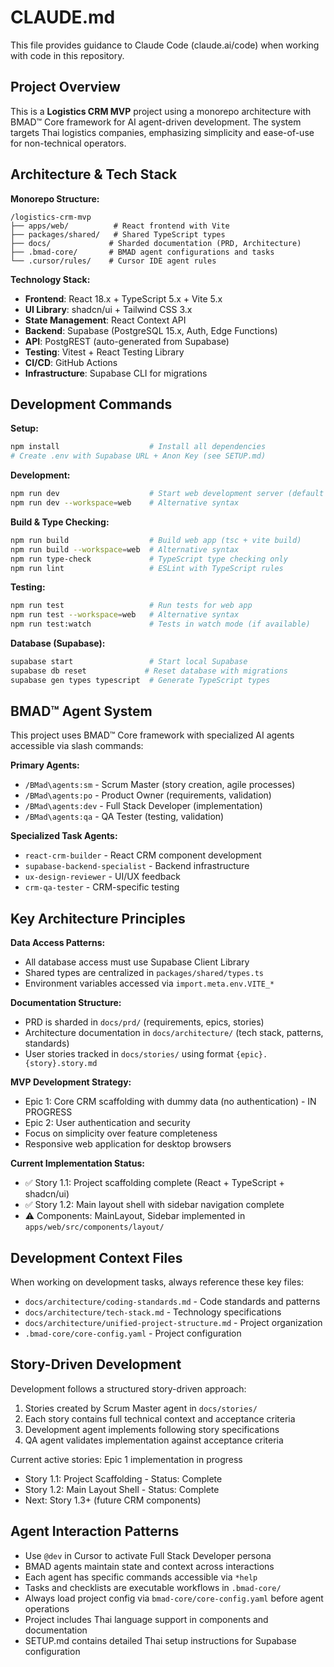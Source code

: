 # CLAUDE.md

This file provides guidance to Claude Code (claude.ai/code) when working with code in this repository.

## Project Overview

This is a **Logistics CRM MVP** project using a monorepo architecture with BMAD™ Core framework for AI agent-driven development. The system targets Thai logistics companies, emphasizing simplicity and ease-of-use for non-technical operators.

## Architecture & Tech Stack

**Monorepo Structure:**
```
/logistics-crm-mvp
├── apps/web/          # React frontend with Vite
├── packages/shared/   # Shared TypeScript types
├── docs/             # Sharded documentation (PRD, Architecture)
├── .bmad-core/       # BMAD agent configurations and tasks
└── .cursor/rules/    # Cursor IDE agent rules
```

**Technology Stack:**
- **Frontend**: React 18.x + TypeScript 5.x + Vite 5.x
- **UI Library**: shadcn/ui + Tailwind CSS 3.x
- **State Management**: React Context API
- **Backend**: Supabase (PostgreSQL 15.x, Auth, Edge Functions)
- **API**: PostgREST (auto-generated from Supabase)
- **Testing**: Vitest + React Testing Library
- **CI/CD**: GitHub Actions
- **Infrastructure**: Supabase CLI for migrations

## Development Commands

**Setup:**
```bash
npm install                    # Install all dependencies
# Create .env with Supabase URL + Anon Key (see SETUP.md)
```

**Development:**
```bash
npm run dev                    # Start web development server (default workspace)
npm run dev --workspace=web    # Alternative syntax
```

**Build & Type Checking:**
```bash
npm run build                  # Build web app (tsc + vite build)
npm run build --workspace=web  # Alternative syntax
npm run type-check             # TypeScript type checking only
npm run lint                   # ESLint with TypeScript rules
```

**Testing:**
```bash
npm run test                   # Run tests for web app
npm run test --workspace=web   # Alternative syntax
npm run test:watch             # Tests in watch mode (if available)
```

**Database (Supabase):**
```bash
supabase start                 # Start local Supabase
supabase db reset             # Reset database with migrations
supabase gen types typescript  # Generate TypeScript types
```

## BMAD™ Agent System

This project uses BMAD™ Core framework with specialized AI agents accessible via slash commands:

**Primary Agents:**
- `/BMad\agents:sm` - Scrum Master (story creation, agile processes)
- `/BMad\agents:po` - Product Owner (requirements, validation)
- `/BMad\agents:dev` - Full Stack Developer (implementation)
- `/BMad\agents:qa` - QA Tester (testing, validation)

**Specialized Task Agents:**
- `react-crm-builder` - React CRM component development
- `supabase-backend-specialist` - Backend infrastructure
- `ux-design-reviewer` - UI/UX feedback
- `crm-qa-tester` - CRM-specific testing

## Key Architecture Principles

**Data Access Patterns:**
- All database access must use Supabase Client Library
- Shared types are centralized in `packages/shared/types.ts`
- Environment variables accessed via `import.meta.env.VITE_*`

**Documentation Structure:**
- PRD is sharded in `docs/prd/` (requirements, epics, stories)
- Architecture documentation in `docs/architecture/` (tech stack, patterns, standards)
- User stories tracked in `docs/stories/` using format `{epic}.{story}.story.md`

**MVP Development Strategy:**
- Epic 1: Core CRM scaffolding with dummy data (no authentication) - IN PROGRESS
- Epic 2: User authentication and security
- Focus on simplicity over feature completeness
- Responsive web application for desktop browsers

**Current Implementation Status:**
- ✅ Story 1.1: Project scaffolding complete (React + TypeScript + shadcn/ui)
- ✅ Story 1.2: Main layout shell with sidebar navigation complete
- ⚠️ Components: MainLayout, Sidebar implemented in `apps/web/src/components/layout/`

## Development Context Files

When working on development tasks, always reference these key files:
- `docs/architecture/coding-standards.md` - Code standards and patterns
- `docs/architecture/tech-stack.md` - Technology specifications
- `docs/architecture/unified-project-structure.md` - Project organization
- `.bmad-core/core-config.yaml` - Project configuration

## Story-Driven Development

Development follows a structured story-driven approach:
1. Stories created by Scrum Master agent in `docs/stories/`
2. Each story contains full technical context and acceptance criteria
3. Development agent implements following story specifications
4. QA agent validates implementation against acceptance criteria

Current active stories: Epic 1 implementation in progress
- Story 1.1: Project Scaffolding - Status: Complete
- Story 1.2: Main Layout Shell - Status: Complete  
- Next: Story 1.3+ (future CRM components)

## Agent Interaction Patterns

- Use `@dev` in Cursor to activate Full Stack Developer persona
- BMAD agents maintain state and context across interactions
- Each agent has specific commands accessible via `*help`
- Tasks and checklists are executable workflows in `.bmad-core/`
- Always load project config via `bmad-core/core-config.yaml` before agent operations
- Project includes Thai language support in components and documentation
- SETUP.md contains detailed Thai setup instructions for Supabase configuration